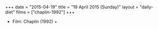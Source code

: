 +++
date = "2015-04-19"
title = "19 April 2015 (Sunday)"
layout = "daily-diet"
films = ["chaplin-1992"]
+++


* Film: Chaplin (1992) +